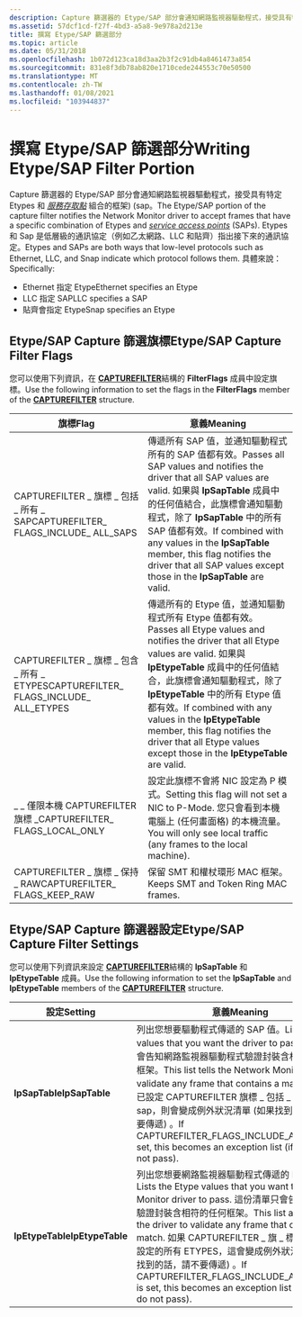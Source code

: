 ```yaml
---
description: Capture 篩選器的 Etype/SAP 部分會通知網路監視器驅動程式，接受具有特定 Etypes 和服務存取點組合的框架)  (Sap。
ms.assetid: 57dcf1cd-f27f-4bd3-a5a8-9e978a2d213e
title: 撰寫 Etype/SAP 篩選部分
ms.topic: article
ms.date: 05/31/2018
ms.openlocfilehash: 1b072d123ca18d3aa2b3f2c91db4a8461473a854
ms.sourcegitcommit: 831e8f3db78ab820e1710cede244553c70e50500
ms.translationtype: MT
ms.contentlocale: zh-TW
ms.lasthandoff: 01/08/2021
ms.locfileid: "103944837"
---
```

# <a name="writing-etypesap-filter-portion"></a><span data-ttu-id="efdf5-103">撰寫 Etype/SAP 篩選部分</span><span class="sxs-lookup"><span data-stu-id="efdf5-103">Writing Etype/SAP Filter Portion</span></span>

<span data-ttu-id="efdf5-104">Capture 篩選器的 Etype/SAP 部分會通知網路監視器驅動程式，接受具有特定 Etypes 和 [*服務存取點*](s.md) 組合的框架)  (sap。</span><span class="sxs-lookup"><span data-stu-id="efdf5-104">The Etype/SAP portion of the capture filter notifies the Network Monitor driver to accept frames that have a specific combination of Etypes and [*service access points*](s.md) (SAPs).</span></span> <span data-ttu-id="efdf5-105">Etypes 和 Sap 是低層級的通訊協定（例如乙太網路、LLC 和貼齊）指出接下來的通訊協定。</span><span class="sxs-lookup"><span data-stu-id="efdf5-105">Etypes and SAPs are both ways that low-level protocols such as Ethernet, LLC, and Snap indicate which protocol follows them.</span></span> <span data-ttu-id="efdf5-106">具體來說：</span><span class="sxs-lookup"><span data-stu-id="efdf5-106">Specifically:</span></span>

-   <span data-ttu-id="efdf5-107">Ethernet 指定 Etype</span><span class="sxs-lookup"><span data-stu-id="efdf5-107">Ethernet specifies an Etype</span></span>
-   <span data-ttu-id="efdf5-108">LLC 指定 SAP</span><span class="sxs-lookup"><span data-stu-id="efdf5-108">LLC specifies a SAP</span></span>
-   <span data-ttu-id="efdf5-109">貼齊會指定 Etype</span><span class="sxs-lookup"><span data-stu-id="efdf5-109">Snap specifies an Etype</span></span>

## <a name="etypesap-capture-filter-flags"></a><span data-ttu-id="efdf5-110">Etype/SAP Capture 篩選旗標</span><span class="sxs-lookup"><span data-stu-id="efdf5-110">Etype/SAP Capture Filter Flags</span></span>

<span data-ttu-id="efdf5-111">您可以使用下列資訊，在 [**CAPTUREFILTER**](capturefilter.md)結構的 **FilterFlags** 成員中設定旗標。</span><span class="sxs-lookup"><span data-stu-id="efdf5-111">Use the following information to set the flags in the **FilterFlags** member of the [**CAPTUREFILTER**](capturefilter.md) structure.</span></span>



| <span data-ttu-id="efdf5-112">旗標</span><span class="sxs-lookup"><span data-stu-id="efdf5-112">Flag</span></span>                                         | <span data-ttu-id="efdf5-113">意義</span><span class="sxs-lookup"><span data-stu-id="efdf5-113">Meaning</span></span>                                                                                                                                                                                                                                                     |
|----------------------------------------------|-------------------------------------------------------------------------------------------------------------------------------------------------------------------------------------------------------------------------------------------------------------|
| <span data-ttu-id="efdf5-114">CAPTUREFILTER \_ 旗標 \_ 包括 \_ 所有 \_ SAP</span><span class="sxs-lookup"><span data-stu-id="efdf5-114">CAPTUREFILTER\_ FLAGS\_INCLUDE\_ ALL\_SAPS</span></span>   | <span data-ttu-id="efdf5-115">傳遞所有 SAP 值，並通知驅動程式所有的 SAP 值都有效。</span><span class="sxs-lookup"><span data-stu-id="efdf5-115">Passes all SAP values and notifies the driver that all SAP values are valid.</span></span> <span data-ttu-id="efdf5-116">如果與 **lpSapTable** 成員中的任何值結合，此旗標會通知驅動程式，除了 **lpSapTable** 中的所有 SAP 值都有效。</span><span class="sxs-lookup"><span data-stu-id="efdf5-116">If combined with any values in the **lpSapTable** member, this flag notifies the driver that all SAP values except those in the **lpSapTable** are valid.</span></span><br/>           |
| <span data-ttu-id="efdf5-117">CAPTUREFILTER \_ 旗標 \_ 包含 \_ 所有 \_ ETYPES</span><span class="sxs-lookup"><span data-stu-id="efdf5-117">CAPTUREFILTER\_ FLAGS\_INCLUDE\_ ALL\_ETYPES</span></span> | <span data-ttu-id="efdf5-118">傳遞所有的 Etype 值，並通知驅動程式所有 Etype 值都有效。</span><span class="sxs-lookup"><span data-stu-id="efdf5-118">Passes all Etype values and notifies the driver that all Etype values are valid.</span></span> <span data-ttu-id="efdf5-119">如果與 **lpEtypeTable** 成員中的任何值結合，此旗標會通知驅動程式，除了 **lpEtypeTable** 中的所有 Etype 值都有效。</span><span class="sxs-lookup"><span data-stu-id="efdf5-119">If combined with any values in the **lpEtypeTable** member, this flag notifies the driver that all Etype values except those in the **lpEtypeTable** are valid.</span></span><br/> |
| <span data-ttu-id="efdf5-120">\_ \_ 僅限本機 CAPTUREFILTER 旗標 \_</span><span class="sxs-lookup"><span data-stu-id="efdf5-120">CAPTUREFILTER\_ FLAGS\_LOCAL\_ONLY</span></span>           | <span data-ttu-id="efdf5-121">設定此旗標不會將 NIC 設定為 P 模式。</span><span class="sxs-lookup"><span data-stu-id="efdf5-121">Setting this flag will not set a NIC to P-Mode.</span></span> <span data-ttu-id="efdf5-122">您只會看到本機電腦上 (任何畫面格) 的本機流量。</span><span class="sxs-lookup"><span data-stu-id="efdf5-122">You will only see local traffic (any frames to the local machine).</span></span>                                                                                                                                          |
| <span data-ttu-id="efdf5-123">CAPTUREFILTER \_ 旗標 \_ 保持 \_ RAW</span><span class="sxs-lookup"><span data-stu-id="efdf5-123">CAPTUREFILTER\_ FLAGS\_KEEP\_RAW</span></span>             | <span data-ttu-id="efdf5-124">保留 SMT 和權杖環形 MAC 框架。</span><span class="sxs-lookup"><span data-stu-id="efdf5-124">Keeps SMT and Token Ring MAC frames.</span></span>                                                                                                                                                                                                                        |



 

## <a name="etypesap-capture-filter-settings"></a><span data-ttu-id="efdf5-125">Etype/SAP Capture 篩選器設定</span><span class="sxs-lookup"><span data-stu-id="efdf5-125">Etype/SAP Capture Filter Settings</span></span>

<span data-ttu-id="efdf5-126">您可以使用下列資訊來設定 [**CAPTUREFILTER**](capturefilter.md)結構的 **lpSapTable** 和 **lpEtypeTable** 成員。</span><span class="sxs-lookup"><span data-stu-id="efdf5-126">Use the following information to set the **lpSapTable** and **lpEtypeTable** members of the [**CAPTUREFILTER**](capturefilter.md) structure.</span></span>



| <span data-ttu-id="efdf5-127">設定</span><span class="sxs-lookup"><span data-stu-id="efdf5-127">Setting</span></span>          | <span data-ttu-id="efdf5-128">意義</span><span class="sxs-lookup"><span data-stu-id="efdf5-128">Meaning</span></span>                                                                                                                                                                                                                                                              |
|------------------|----------------------------------------------------------------------------------------------------------------------------------------------------------------------------------------------------------------------------------------------------------------------|
| <span data-ttu-id="efdf5-129">**lpSapTable**</span><span class="sxs-lookup"><span data-stu-id="efdf5-129">**lpSapTable**</span></span>   | <span data-ttu-id="efdf5-130">列出您想要驅動程式傳遞的 SAP 值。</span><span class="sxs-lookup"><span data-stu-id="efdf5-130">Lists the SAP values that you want the driver to pass.</span></span> <span data-ttu-id="efdf5-131">這份清單會告知網路監視器驅動程式驗證封裝含相符項的任何框架。</span><span class="sxs-lookup"><span data-stu-id="efdf5-131">This list tells the Network Monitor driver to validate any frame that contains a match.</span></span> <span data-ttu-id="efdf5-132">如果 \_ 已設定 CAPTUREFILTER 旗標 \_ 包括 \_ 所有 \_ sap，則會變成例外狀況清單 (如果找到的話，請不要傳遞) 。</span><span class="sxs-lookup"><span data-stu-id="efdf5-132">If CAPTUREFILTER\_FLAGS\_INCLUDE\_ALL\_SAPS is set, this becomes an exception list (if found, do not pass).</span></span>           |
| <span data-ttu-id="efdf5-133">**lpEtypeTable**</span><span class="sxs-lookup"><span data-stu-id="efdf5-133">**lpEtypeTable**</span></span> | <span data-ttu-id="efdf5-134">列出您想要網路監視器驅動程式傳遞的 Etype 值。</span><span class="sxs-lookup"><span data-stu-id="efdf5-134">Lists the Etype values that you want the Network Monitor driver to pass.</span></span> <span data-ttu-id="efdf5-135">這份清單只會告知驅動程式驗證封裝含相符的任何框架。</span><span class="sxs-lookup"><span data-stu-id="efdf5-135">This list alone tells the driver to validate any frame that contains a match.</span></span> <span data-ttu-id="efdf5-136">如果 CAPTUREFILTER \_ 旗 \_ 標 \_ 包含 \_ 已設定的所有 ETYPES，這會變成例外狀況清單 (如果找到的話，請不要傳遞) 。</span><span class="sxs-lookup"><span data-stu-id="efdf5-136">If CAPTUREFILTER\_FLAGS\_INCLUDE\_ALL\_ETYPES is set, this becomes an exception list (if found, do not pass).</span></span> |



 

 

 




